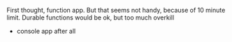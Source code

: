 First thought, function app.
But that seems not handy, because of 10 minute limit. 
Durable functions would be ok, but too much overkill

- console app after all